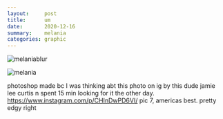 ```yaml
---
layout:     post
title:      um
date:       2020-12-16
summary:    melania
categories: graphic
---
```


![melaniablur](https://i.imgur.com/DwY9TXB.png)

![melania](https://i.imgur.com/S14mJM6.jpg)

photoshop made bc I was thinking abt this photo on ig by this dude jamie lee curtis n spent 15 min looking for it the other day. <https://www.instagram.com/p/CHInDwPD6VI/> pic 7, americas best. pretty edgy right

